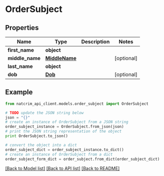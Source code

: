 # OrderSubject


## Properties
Name | Type | Description | Notes
------------ | ------------- | ------------- | -------------
**first_name** | **object** |  | 
**middle_name** | [**MiddleName**](MiddleName.md) |  | [optional] 
**last_name** | **object** |  | 
**dob** | [**Dob**](Dob.md) |  | [optional] 

## Example

```python
from natcrim_api_client.models.order_subject import OrderSubject

# TODO update the JSON string below
json = "{}"
# create an instance of OrderSubject from a JSON string
order_subject_instance = OrderSubject.from_json(json)
# print the JSON string representation of the object
print OrderSubject.to_json()

# convert the object into a dict
order_subject_dict = order_subject_instance.to_dict()
# create an instance of OrderSubject from a dict
order_subject_form_dict = order_subject.from_dict(order_subject_dict)
```
[[Back to Model list]](../README.md#documentation-for-models) [[Back to API list]](../README.md#documentation-for-api-endpoints) [[Back to README]](../README.md)


